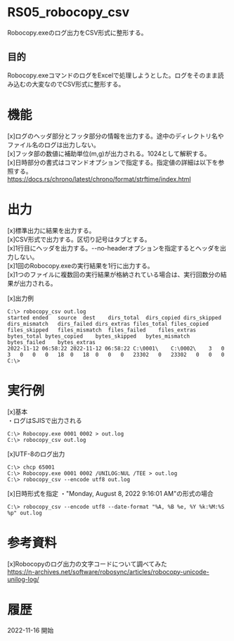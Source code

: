# RS05_robocopy_csv

Robocopy.exeのログ出力をCSV形式に整形する。  

## 目的

Robocopy.exeコマンドのログをExcelで処理しようとした。ログをそのまま読み込むの大変なのでCSV形式に整形する。  

# 機能

[x]ログのヘッダ部分とフッタ部分の情報を出力する。途中のディレクトリ名やファイル名のログは出力しない。  
[x]フッタ部の数値に補助単位(m,g)が出力される。1024として解釈する。  
[x]日時部分の書式はコマンドオプションで指定する。指定値の詳細は以下を参照する。  
https://docs.rs/chrono/latest/chrono/format/strftime/index.html

# 出力

[x]標準出力に結果を出力する。  
[x]CSV形式で出力する。区切り記号はタブとする。  
[x]1行目にヘッダを出力する。--no-headerオプションを指定するとヘッダを出力しない。  
[x]1回のRobocopy.exeの実行結果を1行に出力する。  
[x]1つのファイルに複数回の実行結果が格納されている場合は、実行回数分の結果が出力される。  

[x]出力例
```
C:\> robocopy_csv out.log
started	ended	source	dest	dirs_total	dirs_copied	dirs_skipped	dirs_mismatch	dirs_failed	dirs_extras	files_total	files_copied	files_skipped	files_mismatch	files_failed	files_extras	bytes_total	bytes_copied	bytes_skipped	bytes_mismatch	bytes_failed	bytes_extras
2022-11-12 06:58:22	2022-11-12 06:58:22	C:\0001\	C:\0002\	3	0	3	0	0	0	18	0	18	0	0	0	23302	0	23302	0	0	0
C:\> 
```

# 実行例

[x]基本  
・ログはSJISで出力される  
```
C:\> Robocopy.exe 0001 0002 > out.log
C:\> robocopy_csv out.log
```

[x]UTF-8のログ出力  
```
C:\> chcp 65001
C:\> Robocopy.exe 0001 0002 /UNILOG:NUL /TEE > out.log
C:\> robocopy_csv --encode utf8 out.log
```

[x]日時形式を指定
・"Monday, August 8, 2022 9:16:01 AM"の形式の場合
```
C:\> robocopy_csv --encode utf8 --date-format "%A, %B %e, %Y %k:%M:%S %p" out.log
```

# 参考資料

[x]Robocopyのログ出力の文字コードについて調べてみた  
https://n-archives.net/software/robosync/articles/robocopy-unicode-unilog-log/

# 履歴

2022-11-16 開始

